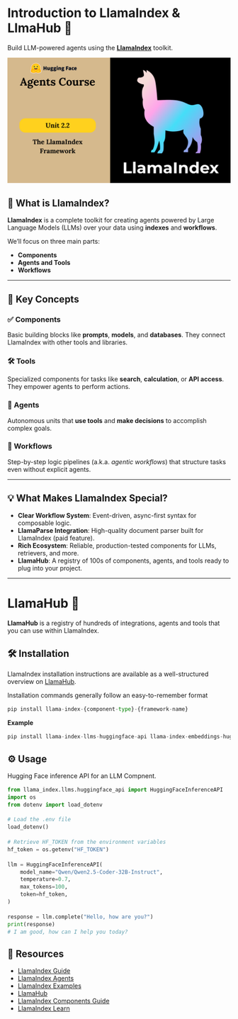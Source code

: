 # Introduction to LlamaIndex & LlmaHub 🚀

Build LLM-powered agents using the [**LlamaIndex**](https://www.llamaindex.ai/) toolkit.

![LlamaIndex](../../assets/thumbnail2.2.png)

## 🌟 What is LlamaIndex?

**LlamaIndex** is a complete toolkit for creating agents powered by Large Language Models (LLMs) over your data using **indexes** and **workflows**.

We’ll focus on three main parts:

- **Components**
- **Agents and Tools**
- **Workflows**

---

## 🧱 Key Concepts

### ✅ Components
Basic building blocks like **prompts**, **models**, and **databases**. They connect LlamaIndex with other tools and libraries.

### 🛠 Tools
Specialized components for tasks like **search**, **calculation**, or **API access**. They empower agents to perform actions.

### 🧠 Agents
Autonomous units that **use tools** and **make decisions** to accomplish complex goals.

### 🔁 Workflows
Step-by-step logic pipelines (a.k.a. *agentic workflows*) that structure tasks even without explicit agents.

---

## 💡 What Makes LlamaIndex Special?

- **Clear Workflow System**: Event-driven, async-first syntax for composable logic.
- **LlamaParse Integration**: High-quality document parser built for LlamaIndex (paid feature).
- **Rich Ecosystem**: Reliable, production-tested components for LLMs, retrievers, and more.
- **LlamaHub**: A registry of 100s of components, agents, and tools ready to plug into your project.

---

# LlamaHub 🚀

**LlamaHub** is a registry of hundreds of integrations, agents and tools that you can use within LlamaIndex.

## 🛠️ Installation 
LlamaIndex installation instructions are available as a well-structured overview on [LlamaHub](https://llamahub.ai/).

Installation commands generally follow an easy-to-remember format

```python
pip install llama-index-{component-type}-{framework-name}
```
**Example**
```python
pip install llama-index-llms-huggingface-api llama-index-embeddings-huggingface
```

## ⚙️ Usage
Hugging Face inference API for an LLM Compnent.
```python
from llama_index.llms.huggingface_api import HuggingFaceInferenceAPI
import os
from dotenv import load_dotenv

# Load the .env file
load_dotenv()

# Retrieve HF_TOKEN from the environment variables
hf_token = os.getenv("HF_TOKEN")

llm = HuggingFaceInferenceAPI(
    model_name="Qwen/Qwen2.5-Coder-32B-Instruct",
    temperature=0.7,
    max_tokens=100,
    token=hf_token,
)

response = llm.complete("Hello, how are you?")
print(response)
# I am good, how can I help you today?
```

## 🔗 Resources

- [LlamaIndex Guide](https://docs.llamaindex.ai/en/stable/getting_started/starter_example/)
- [LlamaIndex Agents](https://docs.llamaindex.ai/en/stable/use_cases/agents/)
- [LlamaIndex Examples](https://docs.llamaindex.ai/en/stable/examples/)
- [LlamaHub](https://llamahub.ai/)
- [LlamaIndex Components Guide](https://docs.llamaindex.ai/en/stable/module_guides/)
- [LlamaIndex Learn](https://docs.llamaindex.ai/en/stable/understanding/)
